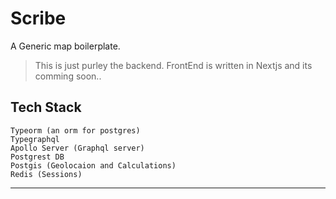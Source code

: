 # Scribe
A Generic map boilerplate.

> This is just purley the backend.
>FrontEnd is written in Nextjs and its comming soon..

## Tech Stack
    Typeorm (an orm for postgres)
    Typegraphql 
    Apollo Server (Graphql server)
    Postgrest DB
    Postgis (Geolocaion and Calculations)
    Redis (Sessions)
    
___    
